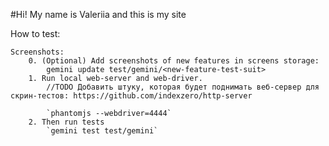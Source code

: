 #Hi! My name is Valeriia and this is my site

How to test:

    Screenshots:
        0. (Optional) Add screenshots of new features in screens storage:
            gemini update test/gemini/<new-feature-test-suit>
        1. Run local web-server and web-driver.
            //TODO Добавить штуку, которая будет поднимать веб-сервер для скрин-тестов: https://github.com/indexzero/http-server
            
            `phantomjs --webdriver=4444`
        2. Then run tests  
            `gemini test test/gemini`
